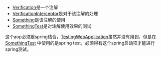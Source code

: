 - [Verification](Verification.java)是一个注解
- [VerificationInterceptor](VerificationInterceptor.java)是对于该注解的处理
- [Something](Something.java)是该注解的使用
- [SomethingTest](SomethingTest.java)是对注解使用效果的测试

这个aop必须跟spring结合，[TestingWebApplication](TestingWebApplication.java)虽然并没有用到，但是在[SomethingTest](SomethingTest.java)
中使用的是spring test，必须得有这个spring启动项才能进行spring测试。